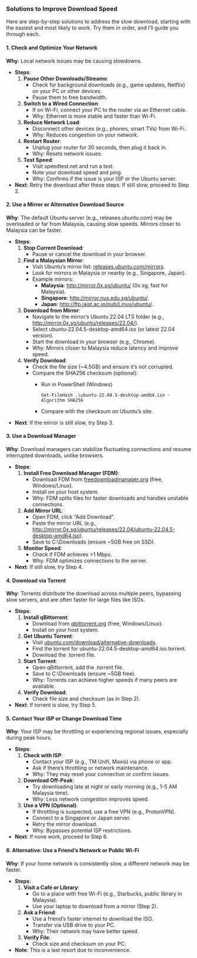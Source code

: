 ### Solutions to Improve Download Speed

Here are step-by-step solutions to address the slow download, starting with the easiest and most likely to work. Try them in order, and I’ll guide you through each.

#### 1. Check and Optimize Your Network

**Why**: Local network issues may be causing slowdowns.

- **Steps**:
    1. **Pause Other Downloads/Streams**:
        - Check for background downloads (e.g., game updates, Netflix) on your PC or other devices.
        - Pause them to free bandwidth.
    2. **Switch to a Wired Connection**:
        - If on Wi-Fi, connect your PC to the router via an Ethernet cable.
        - Why: Ethernet is more stable and faster than Wi-Fi.
    3. **Reduce Network Load**:
        - Disconnect other devices (e.g., phones, smart TVs) from Wi-Fi.
        - Why: Reduces congestion on your network.
    4. **Restart Router**:
        - Unplug your router for 30 seconds, then plug it back in.
        - Why: Resets network issues.
    5. **Test Speed**:
        - Visit speedtest.net and run a test.
        - Note your download speed and ping.
        - Why: Confirms if the issue is your ISP or the Ubuntu server.
- **Next**: Retry the download after these steps. If still slow, proceed to Step 2.

#### 2. Use a Mirror or Alternative Download Source

**Why**: The default Ubuntu server (e.g., releases.ubuntu.com) may be overloaded or far from Malaysia, causing slow speeds. Mirrors closer to Malaysia can be faster.

- **Steps**:
    1. **Stop Current Download**:
        - Pause or cancel the download in your browser.
    2. **Find a Malaysian Mirror**:
        - Visit Ubuntu’s mirror list: [releases.ubuntu.com/mirrors](https://releases.ubuntu.com/mirrors).
        - Look for mirrors in Malaysia or nearby (e.g., Singapore, Japan).
        - Example mirrors:
            - **Malaysia**: http://mirror.0x.sg/ubuntu/ (0x.sg, fast for Malaysia).
            - **Singapore**: http://mirror.nus.edu.sg/ubuntu/.
            - **Japan**: http://ftp.jaist.ac.jp/pub/Linux/ubuntu/.
    3. **Download from Mirror**:
        - Navigate to the mirror’s Ubuntu 22.04 LTS folder (e.g., http://mirror.0x.sg/ubuntu/releases/22.04/).
        - Select ubuntu-22.04.5-desktop-amd64.iso (or latest 22.04 version).
        - Start the download in your browser (e.g., Chrome).
        - Why: Mirrors closer to Malaysia reduce latency and improve speed.
    4. **Verify Download**:
        - Check the file size (~4.5GB) and ensure it’s not corrupted.
        - Compare the SHA256 checksum (optional):
            - Run in PowerShell (Windows)
                
                `Get-FileHash .\ubuntu-22.04.5-desktop-amd64.iso -Algorithm SHA256`
                
            - Compare with the checksum on Ubuntu’s site.
- **Next**: If the mirror is still slow, try Step 3.

#### 3. Use a Download Manager

**Why**: Download managers can stabilize fluctuating connections and resume interrupted downloads, unlike browsers.

- **Steps**:
    1. **Install Free Download Manager (FDM)**:
        - Download FDM from [freedownloadmanager.org](https://www.freedownloadmanager.org/) (free, Windows/Linux).
        - Install on your host system.
        - Why: FDM splits files for faster downloads and handles unstable connections.
    2. **Add Mirror URL**:
        - Open FDM, click “Add Download”.
        - Paste the mirror URL (e.g., http://mirror.0x.sg/ubuntu/releases/22.04/ubuntu-22.04.5-desktop-amd64.iso).
        - Save to C:\Downloads (ensure ~5GB free on SSD).
    3. **Monitor Speed**:
        - Check if FDM achieves >1 Mbps.
        - Why: FDM optimizes connections to the server.
- **Next**: If still slow, try Step 4.

#### 4. Download via Torrent

**Why**: Torrents distribute the download across multiple peers, bypassing slow servers, and are often faster for large files like ISOs.

- **Steps**:
    1. **Install qBittorrent**:
        - Download from [qbittorrent.org](https://www.qbittorrent.org/) (free, Windows/Linux).
        - Install on your host system.
    2. **Get Ubuntu Torrent**:
        - Visit [ubuntu.com/download/alternative-downloads](https://www.ubuntu.com/download/alternative-downloads).
        - Find the torrent for ubuntu-22.04.5-desktop-amd64.iso.torrent.
        - Download the .torrent file.
    3. **Start Torrent**:
        - Open qBittorrent, add the .torrent file.
        - Save to C:\Downloads (ensure ~5GB free).
        - Why: Torrents can achieve higher speeds if many peers are available.
    4. **Verify Download**:
        - Check file size and checksum (as in Step 2).
- **Next**: If torrent is slow, try Step 5.

#### 5. Contact Your ISP or Change Download Time

**Why**: Your ISP may be throttling or experiencing regional issues, especially during peak hours.

- **Steps**:
    1. **Check with ISP**:
        - Contact your ISP (e.g., TM Unifi, Maxis) via phone or app.
        - Ask if there’s throttling or network maintenance.
        - Why: They may reset your connection or confirm issues.
    2. **Download Off-Peak**:
        - Try downloading late at night or early morning (e.g., 1-5 AM Malaysia time).
        - Why: Less network congestion improves speed.
    3. **Use a VPN (Optional)**:
        - If throttling is suspected, use a free VPN (e.g., ProtonVPN).
        - Connect to a Singapore or Japan server.
        - Retry the mirror download.
        - Why: Bypasses potential ISP restrictions.
- **Next**: If none work, proceed to Step 6.

#### 6. Alternative: Use a Friend’s Network or Public Wi-Fi

**Why**: If your home network is consistently slow, a different network may be faster.

- **Steps**:
    1. **Visit a Café or Library**:
        - Go to a place with free Wi-Fi (e.g., Starbucks, public library in Malaysia).
        - Use your laptop to download from a mirror (Step 2).
    2. **Ask a Friend**:
        - Use a friend’s faster internet to download the ISO.
        - Transfer via USB drive to your PC.
        - Why: Their network may have better speed.
    3. **Verify File**:
        - Check size and checksum on your PC.
- **Note**: This is a last resort due to inconvenience.
